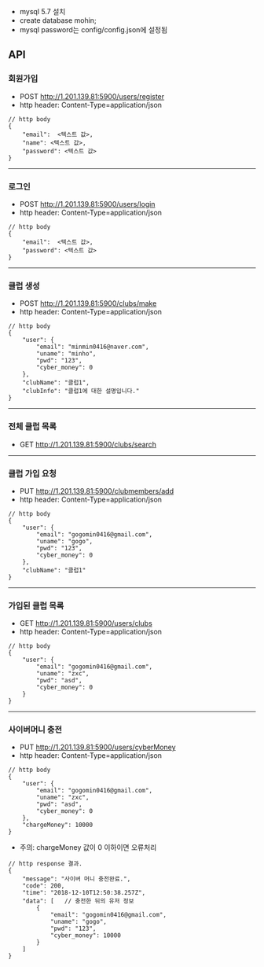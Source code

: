 - mysql 5.7 설치
- create database mohin;
- mysql password는 config/config.json에 설정됨


## API
### 회원가입
- POST http://1.201.139.81:5900/users/register
- http header: Content-Type=application/json
```
// http body
{
	"email":  <텍스트 값>,
	"name": <텍스트 값>,
	"password": <텍스트 값>
}
```
*****
### 로그인
- POST http://1.201.139.81:5900/users/login
- http header: Content-Type=application/json
```
// http body
{
	"email":  <텍스트 값>,
	"password": <텍스트 값>
}
```
*****
### 클럽 생성
- POST http://1.201.139.81:5900/clubs/make
- http header: Content-Type=application/json
```$xslt
// http body
{
	"user": {
        "email": "minmin0416@naver.com",
        "uname": "minho",
        "pwd": "123",
        "cyber_money": 0
    },
    "clubName": "클럽1",
    "clubInfo": "클럽1에 대한 설명입니다."
}
```
*****
### 전체 클럽 목록
- GET http://1.201.139.81:5900/clubs/search

*****
### 클럽 가입 요청
- PUT http://1.201.139.81:5900/clubmembers/add
- http header: Content-Type=application/json
```$xslt
// http body
{
	"user": {
        "email": "gogomin0416@gmail.com",
        "uname": "gogo",
        "pwd": "123",
        "cyber_money": 0
    },
    "clubName": "클럽1"
}
```
*****
### 가입된 클럽 목록
- GET http://1.201.139.81:5900/users/clubs
- http header: Content-Type=application/json
```$xslt
// http body
{
	"user": {
		"email": "gogomin0416@gmail.com",
		"uname": "zxc",
		"pwd": "asd",
		"cyber_money": 0
	}
}
```
*****
### 사이버머니 충전
- PUT http://1.201.139.81:5900/users/cyberMoney
- http header: Content-Type=application/json
```$xslt
// http body
{
	"user": {
		"email": "gogomin0416@gmail.com",
		"uname": "zxc",
		"pwd": "asd",
		"cyber_money": 0
	},
	"chargeMoney": 10000
}
```
- 주의: chargeMoney 값이 0 이하이면 오류처리
```
// http response 결과.
{
    "message": "사이버 머니 충전완료.",
    "code": 200,
    "time": "2018-12-10T12:50:38.257Z",
    "data": [   // 충전한 뒤의 유저 정보
        {
            "email": "gogomin0416@gmail.com",
            "uname": "gogo",
            "pwd": "123",
            "cyber_money": 10000
        }
    ]
}
```